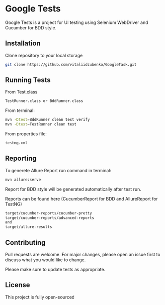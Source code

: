 # Google Tests

Google Tests is a project for UI testing using Selenium WebDriver and Cucumber for BDD style.

## Installation

Clone repository to your local storage

```bash
git clone https://github.com/vitaliidzubenko/GoogleTask.git
```
## Running Tests
From Test.class
```bash
TestRunner.class or BddRunner.class
```
From terminal:
```bash
mvn -Dtest=BddRunner clean test verify
mvn -Dtest=TestRunner clean test
```
From properties file:
```bash
testng.xml
```
## Reporting
To generete Allure Report run command in terminal:
```bash
mvn allure:serve
```
Report for BDD style will be generated automatically after test run.

Reports can be found here (CucumberReport for BDD and AllureReport for TestNG)
```bash
target/cucumber-reports/cucumber-pretty
target/cucumber-reports/advanced-reports
and
target/allure-results
```
## Contributing
Pull requests are welcome. For major changes, please open an issue first to discuss what you would like to change.

Please make sure to update tests as appropriate.

## License
This project is fully open-sourced